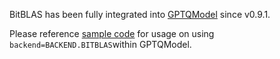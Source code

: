 BitBLAS has been fully integrated into [GPTQModel](https://github.com/ModelCloud/GPTQModel) since v0.9.1. 

Please reference [sample code](https://github.com/ModelCloud/GPTQModel/blob/main/examples/inference/run_with_different_backends.py) for usage on using `backend=BACKEND.BITBLAS`within GPTQModel. 